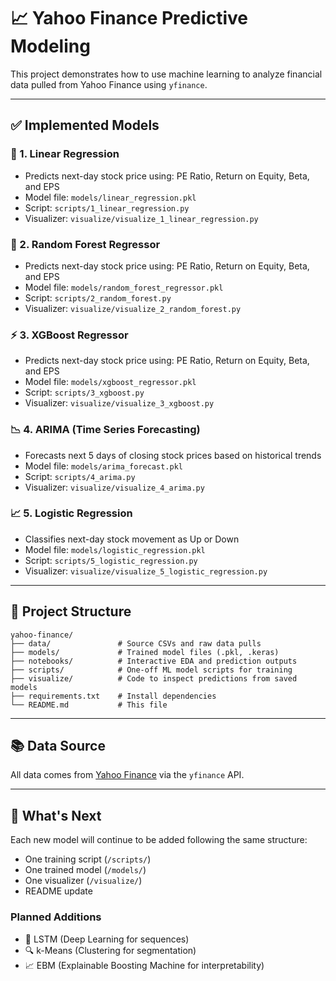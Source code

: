 # 📈 Yahoo Finance Predictive Modeling

This project demonstrates how to use machine learning to analyze financial data pulled from Yahoo Finance using `yfinance`.

---

## ✅ Implemented Models

### 🧮 1. Linear Regression
- Predicts next-day stock price using: PE Ratio, Return on Equity, Beta, and EPS
- Model file: `models/linear_regression.pkl`
- Script: `scripts/1_linear_regression.py`
- Visualizer: `visualize/visualize_1_linear_regression.py`

### 🌲 2. Random Forest Regressor
- Predicts next-day stock price using: PE Ratio, Return on Equity, Beta, and EPS
- Model file: `models/random_forest_regressor.pkl`
- Script: `scripts/2_random_forest.py`
- Visualizer: `visualize/visualize_2_random_forest.py`

### ⚡ 3. XGBoost Regressor
- Predicts next-day stock price using: PE Ratio, Return on Equity, Beta, and EPS
- Model file: `models/xgboost_regressor.pkl`
- Script: `scripts/3_xgboost.py`
- Visualizer: `visualize/visualize_3_xgboost.py`

### 📉 4. ARIMA (Time Series Forecasting)
- Forecasts next 5 days of closing stock prices based on historical trends
- Model file: `models/arima_forecast.pkl`
- Script: `scripts/4_arima.py`
- Visualizer: `visualize/visualize_4_arima.py`

### 📈 5. Logistic Regression
- Classifies next-day stock movement as Up or Down
- Model file: `models/logistic_regression.pkl`
- Script: `scripts/5_logistic_regression.py`
- Visualizer: `visualize/visualize_5_logistic_regression.py`

---

## 📁 Project Structure

```
yahoo-finance/
├── data/               # Source CSVs and raw data pulls
├── models/             # Trained model files (.pkl, .keras)
├── notebooks/          # Interactive EDA and prediction outputs
├── scripts/            # One-off ML model scripts for training
├── visualize/          # Code to inspect predictions from saved models
├── requirements.txt    # Install dependencies
└── README.md           # This file
```

---

## 📚 Data Source
All data comes from [Yahoo Finance](https://finance.yahoo.com/) via the `yfinance` API.

---

## 🔮 What's Next

Each new model will continue to be added following the same structure:
- One training script (`/scripts/`)
- One trained model (`/models/`)
- One visualizer (`/visualize/`)
- README update

### Planned Additions

- 🧠 LSTM (Deep Learning for sequences)
- 🔍 k-Means (Clustering for segmentation)
- 📈 EBM (Explainable Boosting Machine for interpretability)